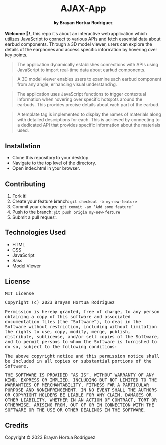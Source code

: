 <h1 align ="center">AJAX-App</h1>

<h4 align ="center">by Brayan Hortua Rodriguez</h4>


**Welcome 📲!,** this repo it's about an interactive web application which utilizes JavaScript to connect to various APIs and fetch essential data about earbud components. Through a 3D model viewer, users can explore the details of the earphones and access specific information by hovering over key points.

> The application dynamically establishes connections with APIs using JavaScript to import real-time data about earbud components.

> A 3D model viewer enables users to examine each earbud component from any angle, enhancing visual understanding.

> The application uses JavaScript functions to trigger contextual information when hovering over specific hotspots around the earbuds. This provides precise details about each part of the earbud.

> A template tag is implemented to display the names of materials along with detailed descriptions for each. This is achieved by connecting to a dedicated API that provides specific information about the materials used.

## Installation

* Clone this repository to your desktop.
* Navigate to the top level of the directory.
* Open index.html in your browser.

## Contributing

1. Fork it!
2. Create your feature branch: `git checkout -b my-new-feature`
3. Commit your changes: `git commit -am ‘Add some feature’`
4. Push to the branch: `git push origin my-new-feature`
5. Submit a pull request.

## Technologies Used

* HTML
* CSS
* JavaScript
* Sass
* Model Viewer

## License


<samp>MIT License<samp>

<samp>Copyright (c) 2023 Brayan Hortua Rodriguez<samp>

<samp>Permission is hereby granted, free of charge, to any person obtaining a copy
of this software and associated documentation files (the “Software”), to deal
in the Software without restriction, including without limitation the rights
to use, copy, modify, merge, publish, distribute, sublicense, and/or sell
copies of the Software, and to permit persons to whom the Software is
furnished to do so, subject to the following conditions:<samp>

<samp>The above copyright notice and this permission notice shall be included in all
copies or substantial portions of the Software.<samp>

<samp>THE SOFTWARE IS PROVIDED “AS IS”, WITHOUT WARRANTY OF ANY KIND, EXPRESS OR
IMPLIED, INCLUDING BUT NOT LIMITED TO THE WARRANTIES OF MERCHANTABILITY,
FITNESS FOR A PARTICULAR PURPOSE AND NONINFRINGEMENT. IN NO EVENT SHALL THE
AUTHORS OR COPYRIGHT HOLDERS BE LIABLE FOR ANY CLAIM, DAMAGES OR OTHER
LIABILITY, WHETHER IN AN ACTION OF CONTRACT, TORT OR OTHERWISE, ARISING FROM,
OUT OF OR IN CONNECTION WITH THE SOFTWARE OR THE USE OR OTHER DEALINGS IN THE
SOFTWARE.</samp>

## Credits

Copyright &copy; 2023 Brayan Hortua Rodriguez

